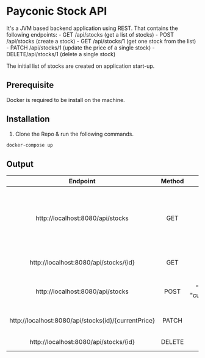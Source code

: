 # Payconic Stock API

It's a JVM based backend application using REST. That contains the following
endpoints:
    - GET /api/stocks (get a list of stocks)
    - POST /api/stocks (create a stock)
    - GET /api/stocks/1 (get one stock from the list)
    - PATCH /api/stocks/1 (update the price of a single stock)
    - DELETE/api/stocks/1 (delete a single stock)
    
The initial list of stocks are created on application start-up.

## Prerequisite
Docker is required to be install on the machine.

## Installation
1) Clone the Repo & run the following commands.

```bash
docker-compose up
```

## Output

| Endpoint | Method | Body | Description |
|:---:|:---:|:---:|:---:|
| http://localhost:8080/api/stocks | GET | - | Fetch all stocks with pegination (default pageNumber = 0 and pageSize = 5) |
| http://localhost:8080/api/stocks/{id} | GET | - | get one stock from the list |
| http://localhost:8080/api/stocks | POST | { "id":"1", "name":"Stock 1", "currentPrice":"1000" } | update the price of a single stock |
| http://localhost:8080/api/stocks{id}/{currentPrice} | PATCH | - | To update existing record. |
| http://localhost:8080/api/stocks/{id} | DELETE | - | delete a single stock |

```
